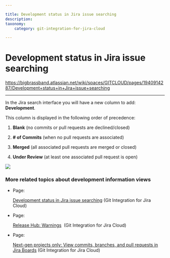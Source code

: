 ```yaml
---

title: Development status in Jira issue searching
description:
taxonomy:
    category: git-integration-for-jira-cloud

---
```


# Development status in Jira issue searching

<https://bigbrassband.atlassian.net/wiki/spaces/GITCLOUD/pages/1940914287/Development+status+in+Jira+issue+searching>

* * *

In the Jira search interface you will have a new column to add: **Development**.

This column is displayed in the following order of precedence:

1.  **Blank** (no commits or pull requests are declined/closed)
    
2.  **\# of Commits** (when no pull requests are associated)
    
3.  **Merged** (all associated pull requests are merged or closed)
    
4.  **Under Review** (at least one associated pull request is open)
    

![](https://bigbrassband.atlassian.net/wiki/download/attachments/1940914287/image-20200724-103833.png?version=1&modificationDate=1631349148620&cacheVersion=1&api=v2)

### More related topics about development information views

*   Page:
    
    [Development status in Jira issue searching](/wiki/spaces/GITCLOUD/pages/1940914287/Development+status+in+Jira+issue+searching) (Git Integration for Jira Cloud)
    
*   Page:
    
    [Release Hub: Warnings](/wiki/spaces/GITCLOUD/pages/1941373081)  (Git Integration for Jira Cloud)
    
*   Page:
    
    [Next-gen projects only: View commits, branches, and pull requests in Jira Boards](/wiki/spaces/GITCLOUD/pages/1940783272/Next-gen+projects+only%3A+View+commits%2C+branches%2C+and+pull+requests+in+Jira+Boards) (Git Integration for Jira Cloud)